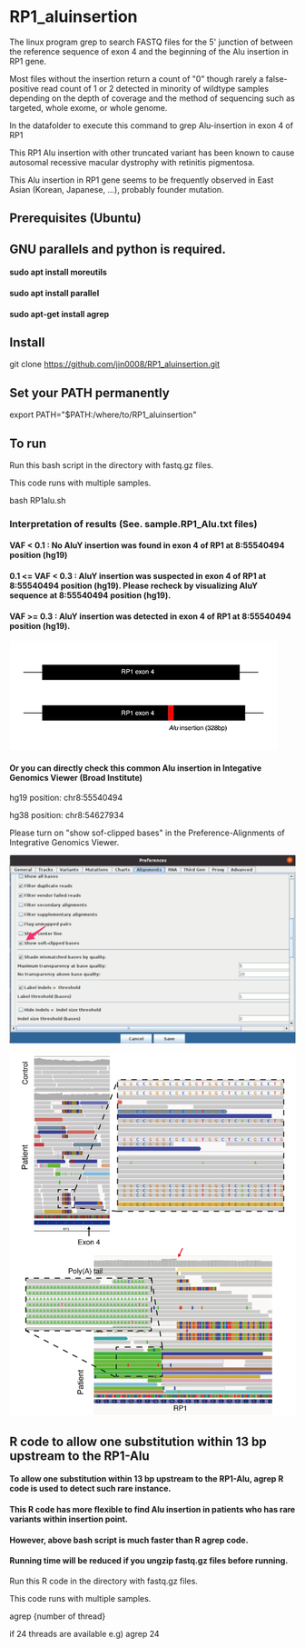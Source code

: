 # RP1_aluinsertion

The linux program grep to search FASTQ files for the 5' junction of between the reference sequence of exon 4 and the beginning of the Alu insertion in RP1 gene.

Most files without the insertion return a count of "0" though rarely a false-positive read count of 1 or 2 detected in minority of wildtype samples depending on the depth of coverage and the method of sequencing such as targeted, whole exome, or whole genome.

In the datafolder to execute this command to grep Alu-insertion in exon 4 of RP1

This RP1 Alu insertion with other truncated variant has been known to cause autosomal recessive macular dystrophy with retinitis pigmentosa.

This Alu insertion in RP1 gene seems to be frequently observed in East Asian (Korean, Japanese, ...), probably founder mutation.


## Prerequisites (Ubuntu) 
## GNU parallels and python is required.

#### sudo apt install moreutils
#### sudo apt install parallel
#### sudo apt-get install agrep

## Install
git clone https://github.com/jin0008/RP1_aluinsertion.git

## Set your PATH permanently
export PATH="$PATH:/where/to/RP1_aluinsertion"

## To run

Run this bash script in the directory with fastq.gz files.

This code runs with multiple samples.

bash RP1alu.sh

### Interpretation of results (See. sample.RP1_Alu.txt files)

#### VAF < 0.1 : No AluY insertion was found in exon 4 of RP1 at 8:55540494 position (hg19)

#### 0.1 <= VAF < 0.3 : AluY insertion was suspected in exon 4 of RP1 at 8:55540494 position (hg19). Please recheck by visualizing AluY sequence at 8:55540494 position (hg19).

#### VAF >= 0.3 : AluY insertion was detected in exon 4 of RP1 at 8:55540494 position (hg19).

![alt text](https://github.com/jin0008/RP1_aluinsertion/blob/master/RP1.jpg?raw=true) 


#### Or you can directly check this common Alu insertion in Integative Genomics Viewer (Broad Institute)
hg19 position: chr8:55540494

hg38 position: chr8:54627934

Please turn on "show sof-clipped bases" in the Preference-Alignments of Integrative Genomics Viewer.

![alt text](https://github.com/jin0008/RP1_aluinsertion/blob/master/IGV.jpg?raw=true) 

![alt text](https://github.com/jin0008/RP1_aluinsertion/blob/master/AluinsertionIGV.jpg?raw=true)

## R code to allow one substitution within 13 bp upstream to the RP1-Alu
#### To allow one substitution within 13 bp upstream to the RP1-Alu, agrep R code is used to detect such rare instance. 
#### This R code has more flexible to find Alu insertion in patients who has rare variants within insertion point.
#### However, above bash script is much faster than R agrep code.
#### Running time will be reduced if you ungzip fastq.gz files before running.

Run this R code in the directory with fastq.gz files.

This code runs with multiple samples.

agrep {number of thread}

if 24 threads are available
e.g) agrep 24 
